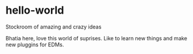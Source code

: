 # hello-world
Stockroom of amazing and crazy ideas

Bhatia here, love this world of suprises.
Like to learn new things and make new pluggins for EDMs.
